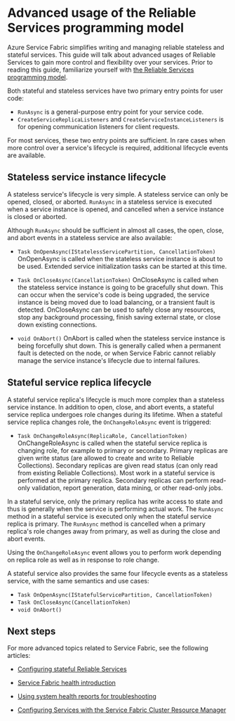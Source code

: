 <properties
   pageTitle="Advanced usage of Reliable Services | Microsoft Azure"
   description="Learn about advanced usage of Service Fabric's Reliable Services for added flexibility in your services."
   services="Service-Fabric"
   documentationCenter=".net"
   authors="vturecek"
   manager="timlt"
   editor="masnider"/>

<tags
   ms.service="Service-Fabric"
   ms.devlang="dotnet"
   ms.topic="article"
   ms.tgt_pltfrm="NA"
   ms.workload="NA"
   ms.date="07/06/2016"
   ms.author="vturecek"/>

# Advanced usage of the Reliable Services programming model
Azure Service Fabric simplifies writing and managing reliable stateless and stateful services. This guide will talk about advanced usages of Reliable Services to gain more control and flexibility over your services. Prior to reading this guide, familiarize yourself with [the Reliable Services programming model](service-fabric-reliable-services-introduction.md).

Both stateful and stateless services have two primary entry points for user code:

 - `RunAsync` is a general-purpose entry point for your service code.
 - `CreateServiceReplicaListeners` and `CreateServiceInstanceListeners` is for opening communication listeners for client requests.
 
For most services, these two entry points are sufficient. In rare cases when more control over a service's lifecycle is required, additional lifecycle events are available.

## Stateless service instance lifecycle

A stateless service's lifecycle is very simple. A stateless service can only be opened, closed, or aborted. `RunAsync` in a stateless service is executed when a service instance is opened, and cancelled when a service instance is closed or aborted. 

Although `RunAsync` should be sufficient in almost all cases, the open, close, and abort events in a stateless service are also available:

- `Task OnOpenAsync(IStatelessServicePartition, CancellationToken)`
    OnOpenAsync is called when the stateless service instance is about to be used. Extended service initialization tasks can be started at this time.

- `Task OnCloseAsync(CancellationToken)`
    OnCloseAsync is called when the stateless service instance is going to be gracefully shut down. This can occur when the service's code is being upgraded, the service instance is being moved due to load balancing, or a transient fault is detected. OnCloseAsync can be used to safely close any resources, stop any background processing, finish saving external state, or close down existing connections.

- `void OnAbort()`
    OnAbort is called when the stateless service instance is being forcefully shut down. This is generally called when a permanent fault is detected on the node, or when Service Fabric cannot reliably manage the service instance's lifecycle due to internal failures.

## Stateful service replica lifecycle

A stateful service replica's lifecycle is much more complex than a stateless service instance. In addition to open, close, and abort events, a stateful service replica undergoes role changes during its lifetime. When a stateful service replica changes role, the `OnChangeRoleAsync` event is triggered:

- `Task OnChangeRoleAsync(ReplicaRole, CancellationToken)`
    OnChangeRoleAsync is called when the stateful service replica is changing role, for example to primary or secondary. Primary replicas are given write status (are allowed to create and write to Reliable Collections). Secondary replicas are given read status (can only read from existing Reliable Collections). Most work in a stateful service is performed at the primary replica. Secondary replicas can perform read-only validation, report generation, data mining, or other read-only jobs.

In a stateful service, only the primary replica has write access to state and thus is generally when the service is performing actual work. The `RunAsync` method in a stateful service is executed only when the stateful service replica is primary. The `RunAsync` method is cancelled when a primary replica's role changes away from primary, as well as during the close and abort events. 

Using the `OnChangeRoleAsync` event allows you to perform work depending on replica role as well as in response to role change.

A stateful service also provides the same four lifecycle events as a stateless service, with the same semantics and use cases:

- `Task OnOpenAsync(IStatefulServicePartition, CancellationToken)`
- `Task OnCloseAsync(CancellationToken)`
- `void OnAbort()`



## Next steps
For more advanced topics related to Service Fabric, see the following articles:

- [Configuring stateful Reliable Services](service-fabric-reliable-services-configuration.md)

- [Service Fabric health introduction](service-fabric-health-introduction.md)

- [Using system health reports for troubleshooting](service-fabric-understand-and-troubleshoot-with-system-health-reports.md)

- [Configuring Services with the Service Fabric Cluster Resource Manager](service-fabric-cluster-resource-manager-configure-services.md)
